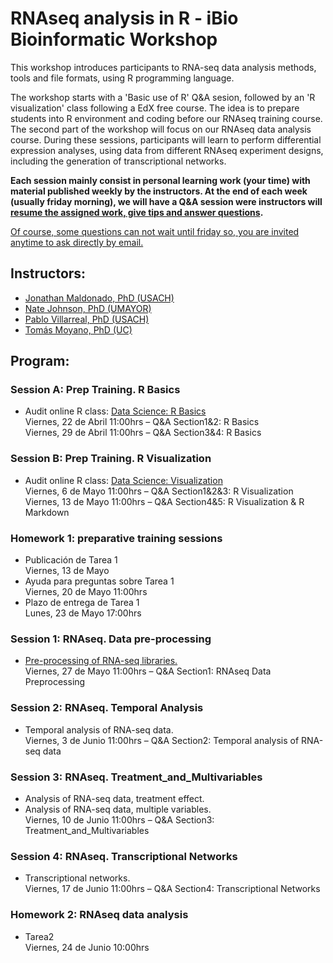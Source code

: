 # RNAseq analysis in R - iBio Bioinformatic Workshop

This workshop introduces participants to RNA-seq data analysis methods, tools and file formats, using R programming language.
 
The workshop starts with a 'Basic use of R' Q&A sesion, followed by an 'R visualization' class following a EdX free course. The idea is to prepare students into R environment and coding before our RNAseq training course.  
The second part of the workshop will focus on our RNAseq data analysis course. During these sessions, participants will learn to perform differential expression analyses, using data from different RNAseq experiment designs, including the generation of transcriptional networks.   

**Each session mainly consist in personal learning work (your time) with material published weekly by the instructors. At the end of each week (usually friday morning), we will have a Q&A session were instructors will <ins>resume the assigned work, give tips and answer questions</ins>.**  

<ins>Of course, some questions can not wait until friday so, you are invited anytime to ask directly by email.</ins>  
 
## Instructors:
- [Jonathan Maldonado, PhD (USACH)](https://www.maldonadolab.com)
- [Nate Johnson, PhD (UMAYOR)](https://www.researchgate.net/profile/Nathan-Johnson-4)
- [Pablo Villarreal, PhD (USACH)](https://www.researchgate.net/profile/Pablo-Villarreal-3)
- [Tomás Moyano, PhD (UC)](https://www.researchgate.net/profile/Tomas-Moyano-Yugovic)
  
## Program:
 
### Session A: Prep Training. R Basics
- Audit online R class: [Data Science: R Basics](https://courses.edx.org/courses/course-v1:HarvardX+PH125.1x+1T2020/course/)  
Viernes, 22 de Abril 11:00hrs – Q&A Section1&2: R Basics  
Viernes, 29 de Abril 11:00hrs – Q&A Section3&4: R Basics  

### Session B: Prep Training. R Visualization
- Audit online R class: [Data Science: Visualization](https://courses.edx.org/courses/course-v1:HarvardX+PH125.2x+1T2020/course/)  
Viernes, 6 de Mayo 11:00hrs – Q&A Section1&2&3: R Visualization  
Viernes, 13 de Mayo 11:00hrs – Q&A Section4&5: R Visualization & R Markdown  

### Homework 1: preparative training sessions
- Publicación de Tarea 1  
Viernes, 13 de Mayo
- Ayuda para preguntas sobre Tarea 1  
Viernes, 20 de Mayo 11:00hrs
- Plazo de entrega de Tarea 1  
Lunes, 23 de Mayo 17:00hrs
 
### Session 1: RNAseq. Data pre-processing
- [Pre-processing of RNA-seq libraries.](https://github.com/ibioChile/Transcriptomics-R-Workshop-public/tree/master/Session1-RNAseq_Data_Preprocessing)  
Viernes, 27 de Mayo 11:00hrs – Q&A Section1: RNAseq Data Preprocessing

### Session 2: RNAseq. Temporal Analysis
- Temporal analysis of RNA-seq data.  
Viernes, 3 de Junio 11:00hrs – Q&A Section2: Temporal analysis of RNA-seq data
 
### Session 3: RNAseq. Treatment_and_Multivariables
- Analysis of RNA-seq data, treatment effect.  
- Analysis of RNA-seq data, multiple variables.  
Viernes, 10 de Junio 11:00hrs – Q&A Section3: Treatment_and_Multivariables
 
### Session 4: RNAseq. Transcriptional Networks
- Transcriptional networks.  
Viernes, 17 de Junio 11:00hrs – Q&A Section4: Transcriptional Networks

### Homework 2: RNAseq data analysis
- Tarea2  
Viernes, 24 de Junio 10:00hrs
